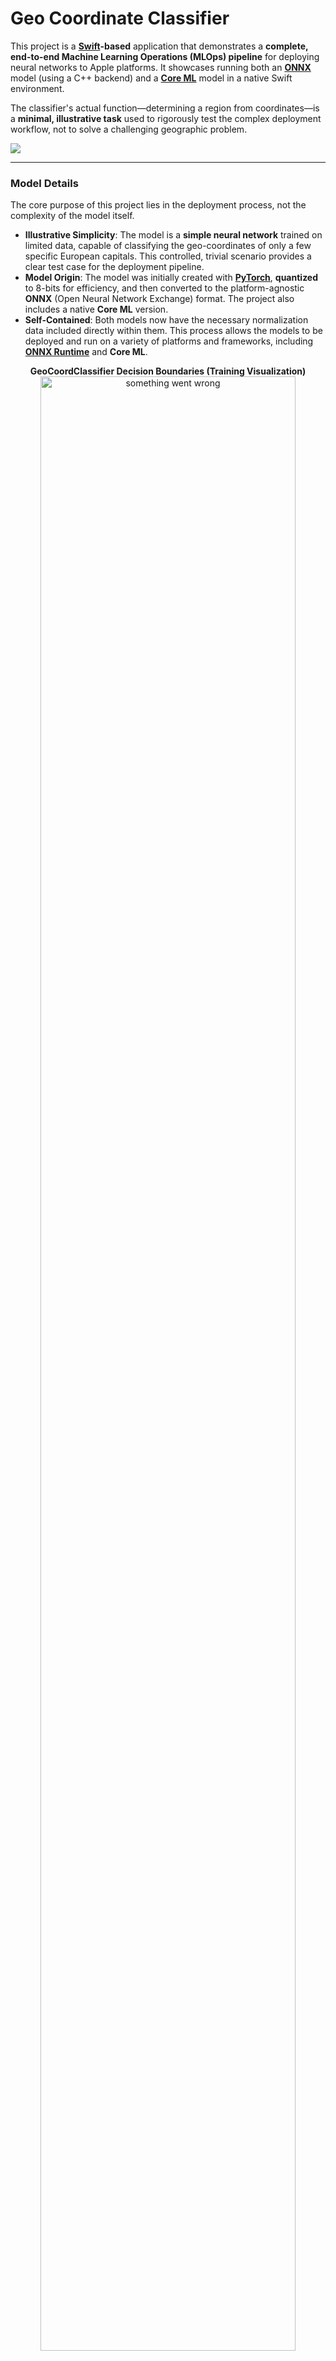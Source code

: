 # Geo Coordinate Classifier

This project is a **[Swift](https://www.swift.org/documentation/)-based** application that demonstrates a **complete, end-to-end Machine Learning Operations (MLOps) pipeline** for deploying neural networks to Apple platforms. It showcases running both an [**ONNX**](https://onnx.ai/onnx/intro/) model (using a C++ backend) and a [**Core ML**](https://developer.apple.com/documentation/coreml) model in a native Swift environment.

The classifier's actual function—determining a region from coordinates—is a **minimal, illustrative task** used to rigorously test the complex deployment workflow, not to solve a challenging geographic problem.

![](data/classify-city-gc5.svg)

-----

### Model Details

The core purpose of this project lies in the deployment process, not the complexity of the model itself.

* **Illustrative Simplicity**: The model is a **simple neural network** trained on limited data, capable of classifying the geo-coordinates of only a few specific European capitals. This controlled, trivial scenario provides a clear test case for the deployment pipeline.
* **Model Origin**: The model was initially created with [**PyTorch**](https://docs.pytorch.org/docs/stable/index.html), **quantized** to 8-bits for efficiency, and then converted to the platform-agnostic **ONNX** (Open Neural Network Exchange) format. The project also includes a native **Core ML** version.
* **Self-Contained**: Both models now have the necessary normalization data included directly within them. This process allows the models to be deployed and run on a variety of platforms and frameworks, including [**ONNX Runtime**](https://onnxruntime.ai/docs/) and **Core ML**.

<p align="center">
<b>GeoCoordClassifier Decision Boundaries (Training Visualization)</b>
<img src="data/classify-city-gc.svg" alt="something went wrong" style="width: 90%; max-width: 800px;">
</p>

-----

### Features

* **Offline inference:** Runs the ONNX and Core ML models without needing a network connection.
* **High performance:** Utilizes the ONNX Runtime C++ API and native Core ML frameworks for efficient model execution.
* **Portable deployment:** Validates the model's functionality in a native environment, a crucial step for target deployment scenarios.
* **Decoupled Architecture:** Introduces **`ClassifierProtocol`** to separate the application logic from the specific classifier implementation (ONNX or Core ML). This allows for a flexible and extensible design.
* **Automated Evaluation:** The application now evaluates both the ONNX and Core ML models on the same data, running them one after another for direct comparison.
* **Platform Support:** Supports building as a Swift-based App for **macOS**, **iOS**, and **iOS Simulator**, and as a command-line interface (CLI) for **macOS**.

-----

### Project Technical Roadmap

This project covers a wide array of specialized topics, demonstrating a complete journey through modern **MLOps, Cross-Platform Deployment, and Native Application Engineering.** The mindmap below visualizes the key technical areas and skills mastered, from PyTorch model optimization to terminal-driven CI/CD processes.

<p align="center">
  <img src="data/GeoClassifier_MLOps_Topics.svg" alt="Mindmap showing the end-to-end topics and technologies covered in the Geo Coordinate Classifier project, including MLOps, Core ML, ONNX, Swift/C++ Interoperability, and CI/CD." style="width: 100%; max-width: 900px;">
</p>

-----

### Dependencies

* **ONNX Runtime:** The core library required for loading and running the ONNX model.
    * This project requires the **`onnxruntime.xcframework`** directory to be manually created and populated with header files and shared libraries (e.g., `libonnxruntime.1.23.0.dylib`) for **all platforms subject to build** (macOS, iOS, and iOS Simulator), as detailed in the [Building the Project](#building-the-project) section.
* **Model Files:**
    * `GeoClassifier.onnx`: The ONNX format of the quantized model.
    * `GeoClassifier.mlpackage`: The Core ML format of the model.
* **Evaluation Data:**
    * `GeoClassifierEvaluationData.json`: The data file used by the application to run automated, sequential evaluation on both the ONNX and Core ML backends.

-----

### Building the Project

<p align="center">
Xcode Project Build Dependency Graph
<br><br>
<img src="data/dg.svg" alt="something went wrong" style="max-width:600px">
</p>

This project supports building a Swift-based App or CLI from the command line using `xcodebuild`. The project expects the **`onnxruntime.xcframework`** directory to be located in the root directory of this project and contain the following structure:

```txt
/geo-coord-classifier
├── ...
├── geo-coord-classifier
├── geo-coord-classifier-cli
├── geo-coord-classifier.xcodeproj
├── ...
├── onnxruntime.xcframework
│   ├── Info.plist
│   ├── ios-arm64
│   │   ├── Headers
│   │   │   └── onnxruntime
│   │   └── libonnxruntime.1.23.0.dylib
│   ├── ios-arm64-simulator
│   │   ├── Headers
│   │   │   └── onnxruntime
│   │   └── libonnxruntime.1.23.0.dylib
│   └── macos-arm64
│       ├── Headers
│       │   └── onnxruntime
│       └── libonnxruntime.1.23.0.dylib
└── ...
```
#### Building from Command Line 🛠️

```bash
# Build App for macOS
make build-macosx

# Build CLI for macOS
make build-cli-macosx

# Build App for iOS Simulator
make build-ios-iphonesimulator

# Build App for iOS Device
make build-iphoneos
```

-----

### Running the Project

#### Run App (macOS) 🚀

```bash
make run-macosx
```

#### Run CLI (macOS) 🏃

```bash
make run-cli-macosx
```

#### Run App (ios-simulator)

```bash
make start-simulator
make run-app-in-ios-simulator
```

-----

<p align="center">
iOS Simulator Screenshot
<br><br>
<img src="data/SimulatorScreenshotiPhoneAir.png" 
    alt="something went wrong" width="320" style="max-width:320px">
</p>

-----

### Testing the Project (Continuous Integration)

These commands are designed for running validation steps locally and are suitable for use in **Continuous Integration (CI/CD)** pipelines (e.g., GitHub Actions, Jenkins).

#### Unit Test Execution (macOS)

Runs the core unit tests for the `GeoCoordClassifierCore` target, validating the C++ bridge, model loading, and `ClassifierProtocol` implementations in Swift.

```bash
make test-geoCoordClassifierCore
```

#### Integration Test (macOS CLI)

Performs a full end-to-end validation. It runs the CLI against the `GeoClassifierEvaluationData.json` file to confirm that both the ONNX and Core ML backends execute correctly and return consistent classification results.

```bash
make sandbox-test
```
